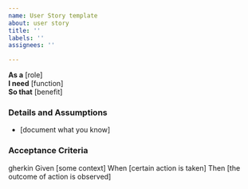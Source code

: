 ```yaml
---
name: User Story template
about: user story
title: ''
labels: ''
assignees: ''

---
```


**As a** [role]  
**I need** [function]  
**So that** [benefit]  
      
### Details and Assumptions
   * [document what you know]      

### Acceptance Criteria     
   gherkin 
   Given [some context]
   When [certain action is taken]
   Then [the outcome of action is observed]
